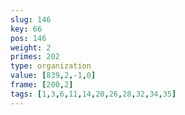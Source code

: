 ```yaml
---
slug: 146
key: 66
pos: 146
weight: 2
primes: 202
type: organization
value: [839,2,-1,0]
frame: [200,2]
tags: [1,3,6,11,14,20,26,28,32,34,35]
---
```

